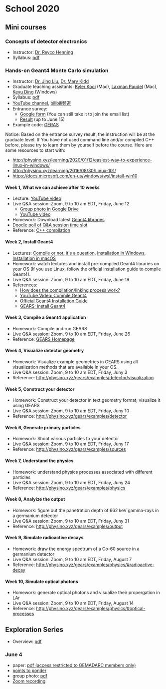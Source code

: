 # School 2020

## Mini courses

### Concepts of detector electronics

- Instructor: [Dr. Reyco Henning](https://physics.unc.edu/people/henning-reyco/)
- Syllabus: [pdf](https://drive.google.com/uc?id=1uJn-FfTwSogvqS7U1EsVxYNSzNiWf0e4)

### Hands-on Geant4 Monte Carlo simulation

- Instructor: [Dr. Jing Liu](https://www.usd.edu/faculty-and-staff/Jing-Liu), [Dr. Mary Kidd](https://www.tntech.edu/directory/cas/physics/mary-kidd.php)
- Graduate teaching assistants: [Kyler Kooi](mailto:kyler.kooi@coyotes.usd.edu) (Mac), [Laxman Paudel](mailto:Laxman.Paudel@coyotes.usd.edu) (Mac), [Keyu Ding](mailto:keyu.ding@coyotes.usd.edu) (Windows)
- Syllabus: [pdf](https://drive.google.com/uc?id=1cjcMI-b14TmEeRYa-9AbSPLFyEQrMJPl)
- [YouTube channel](https://www.youtube.com/channel/UCQd4wp1ehUPXVHLjqYAMR3g), [bilibili频道](https://space.bilibili.com/610308328/channel/detail?cid=133301)
- Entrance survey:
  - [Google form](https://forms.gle/N8nxcX6RSWPgkuEU9) (You can still take it to join the email list)
  - [Result](https://drive.google.com/uc?id=12cPfzcersbh01G5jJ3N7QkBCRIwqBEXA) (up to June 15)
- Example code: [GERAS](http://physino.xyz/gears)

Notice: Based on the entrance survey result, the instruction will be at the graduate level. If You have not used command line and/or compiled C++ before, please try to learn them by yourself before the course. Here are some resources to start with:

- <http://physino.xyz/learning/2020/01/12/easiest-way-to-experience-linux-in-windows/>
- <http://physino.xyz/learning/2016/08/30/Linux-101/>
- <https://docs.microsoft.com/en-us/windows/wsl/install-win10>

#### Week 1, What we can achieve after 10 weeks

- Lecture: [YouTube video](https://youtu.be/bk7eTGXq_K8)
- Live Q&A session: Zoom, 9 to 10 am EDT, Friday, June 12
  - [Group photo in Google Drive](https://drive.google.com/uc?id=1ndZ2N32nSh_qZibBe109oZ6KsH0D6t2f)
  - [YouTube video](https://www.youtube.com/watch?v=i7Ph2DsRq4Q)
- Homework: Download latest [Geant4 libraries](https://geant4.web.cern.ch/support/download)
- [Doodle poll of Q&A session time slot](https://doodle.com/poll/7ncry7uyar8wzmrg)
- Reference: [C++ compilation](http://www.cplusplus.com/doc/tutorial/introduction/)

#### Week 2, Install Geant4

- Lectures: [Compile or not, it's a question](https://youtu.be/sg97nr8Kg-A), [Installation in Windows](https://youtu.be/8pyf0qV9qGk), [Installation in macOS](https://youtu.be/uSp32UxGxBE)
- Homework: watch lectures and install pre-compiled Geant4 libraries on your OS (If you use Linux, follow the official installation guide to compile Geant4).
- Live Q&A session: Zoom, 9 to 10 am EDT, Friday, June 19
- References:
  - [How does the compilation/linking process work?](https://stackoverflow.com/questions/6264249/how-does-the-compilation-linking-process-work)
  - [YouTube Video: Compile Geant4](https://www.youtube.com/watch?v=RphShQC3mtw&t=10s)
  - [Official Geant4 Installation Guide](http://geant4-userdoc.web.cern.ch/geant4-userdoc/UsersGuides/InstallationGuide/html/index.html)
  - [GEARS: Install Geant4](http://physino.xyz/gears/install/#install-geant4)
  
#### Week 3, Compile a Geant4 application

- Homework: Compile and run GEARS
- Live Q&A session: Zoom, 9 to 10 am EDT, Friday, June 26
- Reference: [GEARS Homepage](http://physino.xyz/gears)
  
#### Week 4, Visualize detector geometry

- Homework: Visualize example geometries in GEARS using all visualization methods that are available in your OS.
- Live Q&A session: Zoom, 9 to 10 am EDT, Friday, Juny 3
- Reference: <http://physino.xyz/gears/examples/detector/visualization>

#### Week 5, Construct your detector

- Homework: Construct your detector in text geometry format, visualize it using GEARS
- Live Q&A session: Zoom, 9 to 10 am EDT, Friday, Juny 10
- Reference: <http://physino.xyz/gears/examples/detector>


#### Week 6, Generate primary particles

- Homework: Shoot various particles to your detector
- Live Q&A session: Zoom, 9 to 10 am EDT, Friday, Juny 17
- Reference: <http://physino.xyz/gears/examples/sources>


#### Week 7, Understand the physics

- Homework: understand physics processes associated with different particles
- Live Q&A session: Zoom, 9 to 10 am EDT, Friday, Juny 24
- Reference: <http://physino.xyz/gears/examples/physics>


#### Week 8, Analyize the output

- Homework: figure out the panetration depth of 662 keV gamma-rays in a germanium detector
- Live Q&A session: Zoom, 9 to 10 am EDT, Friday, Juny 31
- Reference: <http://physino.xyz/gears/examples/output>

#### Week 9, Simulate radioactive decays

- Homework: draw the energy spectrum of a Co-60 source in a germanium detector
- Live Q&A session: Zoom, 9 to 10 am EDT, Friday, August 7
- Reference: <http://physino.xyz/gears/examples/physics/#radioactive-decay>

#### Week 10, Simulate optical photons

- Homework: generate optical photons and visualize their propergation in LAr
- Live Q&A session: Zoom, 9 to 10 am EDT, Friday, August 14
- Reference: <http://physino.xyz/gears/examples/physics/#optical-processes>

## Exploration Series

- Overview: [pdf](https://drive.google.com/uc?id=1GweH-ZcilGQiPIrHUoUx-BsFVf6vNArS)

### June 4
- paper: [pdf (access restricted to GEMADARC members only)](https://drive.google.com/uc?id=11Q8BuMS3_Ew9xEv6o4wHdiajegY-hH9q)
- [points to ponder](https://drive.google.com/uc?id=1z3ZVRYLOMBlVekrTUmoysUVphdf6iwih)
- group photo: [pdf](https://drive.google.com/uc?id=1P32xstwtbB-BiAZTgoickpIAIDifGtys)
- [Zoom recording](https://usd.zoom.us/rec/share/3udEEPbUqVlIRc_87EHfRbEPAqr-eaa82yQW-KVZn8z6Hh3omlHn8-9crxct3lo?startTime=1591274999000)
